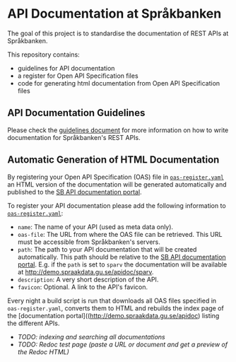 # API Documentation at Språkbanken

The goal of this project is to standardise the documentation of REST APIs
at Språkbanken.

This repository contains:

* guidelines for API documentation
* a register for Open API Specification files
* code for generating html documentation from Open API Specification files


## API Documentation Guidelines

Please check the [guidelines document](guidelines.md) for more information on how to write documentation for Språkbanken's
REST APIs.


## Automatic Generation of HTML Documentation

By registering your Open API Specification (OAS) file in [`oas-register.yaml`](oas-register.yaml) an HTML version of the
documentation will be generated automatically and published to the [SB API documentation portal](http://demo.spraakdata.gu.se/apidoc).

To register your API documentation please add the following information to [`oas-register.yaml`](oas-register.yaml):
  * `name`: The name of your API (used as meta data only).
  * `oas-file`: The URL from where the OAS file can be retrieved. This URL must be accessible from Språkbanken's servers.
  * `path`: The path to your API documentation that will be created automatically. This path should be relative to the
    [SB API documentation portal](http://demo.spraakdata.gu.se/apidoc). E.g. if the `path` is set to `sparv` the documentation
    will be available at http://demo.spraakdata.gu.se/apidoc/sparv.
  * `description`: A very short description of the API.
  * `favicon`: Optional. A link to the API's favicon.

Every night a build script is run that downloads all OAS files specified in `oas-register.yaml`, converts them to HTML and rebuilds the index page of the [documentation portal]((http://demo.spraakdata.gu.se/apidoc) listing the different APIs.

* *TODO: indexing and searching all documentations*
* *TODO: Redoc test page (paste a URL or document and get a preview of the Redoc HTML)*
